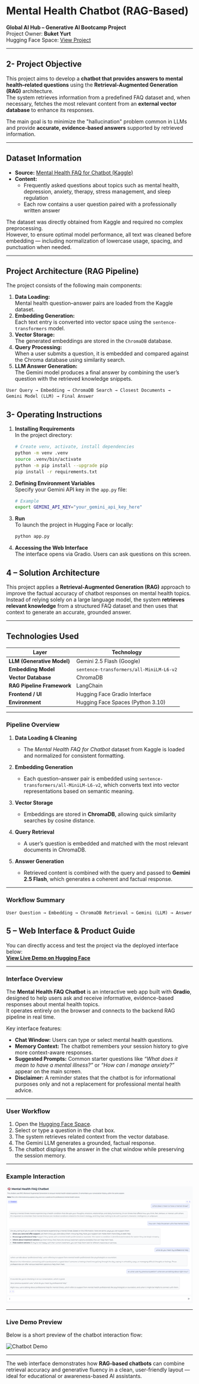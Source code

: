 #  Mental Health Chatbot (RAG-Based)  
**Global AI Hub – Generative AI Bootcamp Project**  
Project Owner: **Buket Yurt**  
Hugging Face Space: [ View Project](https://huggingface.co/spaces/buketyurt/global_ai_hub_generative_ai-bootcamp)

---

## 2- Project Objective  

This project aims to develop a **chatbot that provides answers to mental health–related questions** using the **Retrieval-Augmented Generation (RAG)** architecture.  
The system retrieves information from a predefined FAQ dataset and, when necessary, fetches the most relevant content from an **external vector database** to enhance its responses.  

The main goal is to minimize the "hallucination" problem common in LLMs and provide **accurate, evidence-based answers** supported by retrieved information.  

---

## Dataset Information  

- **Source:** [Mental Health FAQ for Chatbot (Kaggle)](https://www.kaggle.com/datasets/narendrageek/mental-health-faq-for-chatbot)  
- **Content:**  
  - Frequently asked questions about topics such as mental health, depression, anxiety, therapy, stress management, and sleep regulation  
  - Each row contains a user question paired with a professionally written answer  

The dataset was directly obtained from Kaggle and required no complex preprocessing.  
However, to ensure optimal model performance, all text was cleaned before embedding — including normalization of lowercase usage, spacing, and punctuation when needed.

---


## Project Architecture (RAG Pipeline)  

The project consists of the following main components:

1. **Data Loading:**  
   Mental health question–answer pairs are loaded from the Kaggle dataset.  
2. **Embedding Generation:**  
   Each text entry is converted into vector space using the `sentence-transformers` model.  
3. **Vector Storage:**  
   The generated embeddings are stored in the `ChromaDB` database.  
4. **Query Processing:**  
   When a user submits a question, it is embedded and compared against the Chroma database using similarity search.  
5. **LLM Answer Generation:**  
   The Gemini model produces a final answer by combining the user’s question with the retrieved knowledge snippets.  

```text
User Query → Embedding → ChromaDB Search → Closest Documents → 
Gemini Model (LLM) → Final Answer
```
## 3- **Operating Instructions**

1. **Installing Requirements**  
   In the project directory:  
   ```bash
   # Create venv, activate, install dependencies
   python -m venv .venv
   source .venv/bin/activate
   python -m pip install --upgrade pip
   pip install -r requirements.txt
   ```

2. **Defining Environment Variables**  
   Specify your Gemini API key in the `app.py` file:  
   ```bash
   # Example
   export GEMINI_API_KEY="your_gemini_api_key_here"
   ```

3. **Run**  
   To launch the project in Hugging Face or locally:  
   ```bash
   python app.py
   ```

4. **Accessing the Web Interface**  
   The interface opens via Gradio. Users can ask questions on this screen.


##  4 – Solution Architecture  

This project applies a **Retrieval-Augmented Generation (RAG)** approach to improve the factual accuracy of chatbot responses on mental health topics.  
Instead of relying solely on a large language model, the system **retrieves relevant knowledge** from a structured FAQ dataset and then uses that context to generate an accurate, grounded answer.

---
##  Technologies Used  

| Layer | Technology |
|--------|-------------|
| **LLM (Generative Model)** | Gemini 2.5 Flash (Google) |
| **Embedding Model** | `sentence-transformers/all-MiniLM-L6-v2` |
| **Vector Database** | ChromaDB |
| **RAG Pipeline Framework** | LangChain |
| **Frontend / UI** | Hugging Face Gradio Interface |
| **Environment** | Hugging Face Spaces (Python 3.10) |

---

###  Pipeline Overview  

1. **Data Loading & Cleaning**  
   - The *Mental Health FAQ for Chatbot* dataset from Kaggle is loaded and normalized for consistent formatting.  

2. **Embedding Generation**  
   - Each question–answer pair is embedded using `sentence-transformers/all-MiniLM-L6-v2`, which converts text into vector representations based on semantic meaning.  

3. **Vector Storage**  
   - Embeddings are stored in **ChromaDB**, allowing quick similarity searches by cosine distance.  

4. **Query Retrieval**  
   - A user’s question is embedded and matched with the most relevant documents in ChromaDB.  

5. **Answer Generation**  
   - Retrieved content is combined with the query and passed to **Gemini 2.5 Flash**, which generates a coherent and factual response.  

---

###  Workflow Summary  

```text
User Question → Embedding → ChromaDB Retrieval → Gemini (LLM) → Answer
```
##  5 – Web Interface & Product Guide  

You can directly access and test the project via the deployed interface below:  
 **[View Live Demo on Hugging Face](https://huggingface.co/spaces/buketyurt/global_ai_hub_generative_ai-bootcamp)**  

---

### Interface Overview  

The **Mental Health FAQ Chatbot** is an interactive web app built with **Gradio**, designed to help users ask and receive informative, evidence-based responses about mental health topics.  
It operates entirely on the browser and connects to the backend RAG pipeline in real time.

Key interface features:
-  **Chat Window:** Users can type or select mental health questions.  
-  **Memory Context:** The chatbot remembers your session history to give more context-aware responses.  
-  **Suggested Prompts:** Common starter questions like *“What does it mean to have a mental illness?”* or *“How can I manage anxiety?”* appear on the main screen.  
-  **Disclaimer:** A reminder states that the chatbot is for informational purposes only and not a replacement for professional mental health advice.  

---

###  User Workflow  

1. Open the [Hugging Face Space](https://huggingface.co/spaces/buketyurt/global_ai_hub_generative_ai-bootcamp).  
2. Select or type a question in the chat box.  
3. The system retrieves related context from the vector database.  
4. The Gemini LLM generates a grounded, factual response.  
5. The chatbot displays the answer in the chat window while preserving the session memory.  

---

###  Example Interaction  

![Chat Example](https://github.com/buketyurt/Global-AI-Hub-Generative-AI-Bootcamp/blob/main/images/Capture.PNG)

---

###  Live Demo Preview  

Below is a short preview of the chatbot interaction flow:  

![Chatbot Demo](https://github.com/buketyurt/Global-AI-Hub-Generative-AI-Bootcamp/blob/main/images/Global_AI_Hub_Generative_AI_Bootcamp_Full_Slower.gif)

---

The web interface demonstrates how **RAG-based chatbots** can combine retrieval accuracy and generative fluency in a clean, user-friendly layout — ideal for educational or awareness-based AI assistants.
